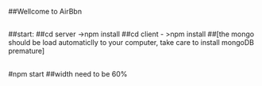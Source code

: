



##Wellcome to AirBbn
##
##start:
##cd server ->npm install
##cd client - >npm install
##[the mongo should be load automaticlly to your computer, take care to install mongoDB premature]
##
#npm start
##width need to be 60%